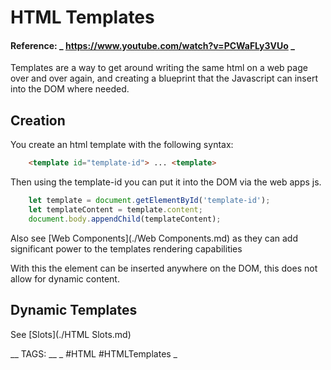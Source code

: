 # HTML Templates
#### Reference: _ https://www.youtube.com/watch?v=PCWaFLy3VUo _

Templates are a way to get around writing the same html on a web page over and over again, and creating a blueprint that the Javascript can insert into the DOM where needed.

## Creation

You create an html template with the following syntax:

```html
    <template id="template-id"> ... <template>
```

Then using the template-id you can put it into the DOM via the web apps js.

```javascript
    let template = document.getElementById('template-id');
    let templateContent = template.content;
    document.body.appendChild(templateContent);
```

Also see [Web Components](./Web Components.md) as they can add significant power to the templates rendering capabilities

With this the element can be inserted anywhere on the DOM, this does not allow for dynamic content.

## Dynamic Templates

See [Slots](./HTML Slots.md)

__ TAGS: __
_ #HTML #HTMLTemplates _

